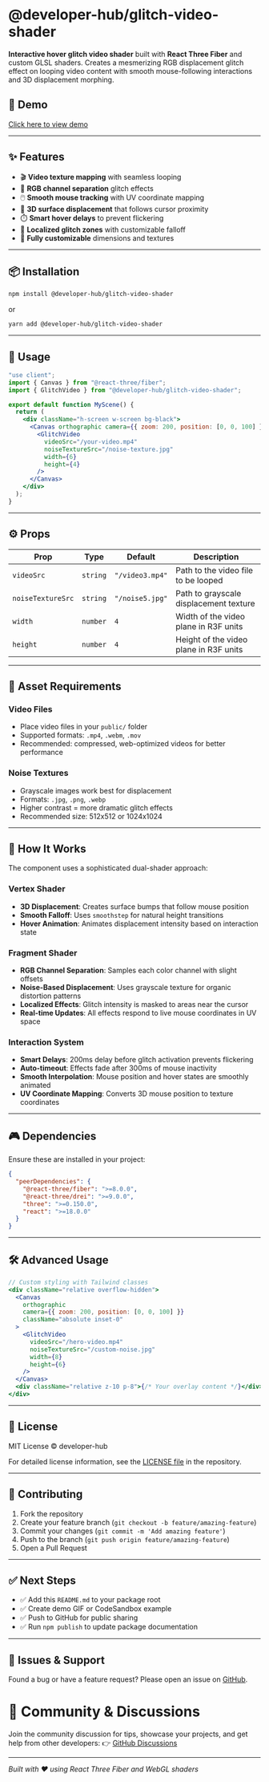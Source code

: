 # @developer-hub/glitch-video-shader

**Interactive hover glitch video shader** built with **React Three Fiber** and custom GLSL shaders. Creates a mesmerizing RGB displacement glitch effect on looping video content with smooth mouse-following interactions and 3D displacement morphing.

## 🌌 Demo

[Click here to view demo](https://demo-glitch-shader.vercel.app/)

---

## ✨ Features

- 🎬 **Video texture mapping** with seamless looping
- 🎨 **RGB channel separation** glitch effects
- 🖱️ **Smooth mouse tracking** with UV coordinate mapping
- 📐 **3D surface displacement** that follows cursor proximity
- ⏱️ **Smart hover delays** to prevent flickering
- 🎯 **Localized glitch zones** with customizable falloff
- 🔧 **Fully customizable** dimensions and textures

---

## 📦 Installation

```bash
npm install @developer-hub/glitch-video-shader
```

or

```bash
yarn add @developer-hub/glitch-video-shader
```

---

## 🧩 Usage

```jsx
"use client";
import { Canvas } from "@react-three/fiber";
import { GlitchVideo } from "@developer-hub/glitch-video-shader";

export default function MyScene() {
  return (
    <div className="h-screen w-screen bg-black">
      <Canvas orthographic camera={{ zoom: 200, position: [0, 0, 100] }}>
        <GlitchVideo
          videoSrc="/your-video.mp4"
          noiseTextureSrc="/noise-texture.jpg"
          width={6}
          height={4}
        />
      </Canvas>
    </div>
  );
}
```

---

## ⚙️ Props

| Prop              | Type     | Default         | Description                            |
| ----------------- | -------- | --------------- | -------------------------------------- |
| `videoSrc`        | `string` | `"/video3.mp4"` | Path to the video file to be looped    |
| `noiseTextureSrc` | `string` | `"/noise5.jpg"` | Path to grayscale displacement texture |
| `width`           | `number` | `4`             | Width of the video plane in R3F units  |
| `height`          | `number` | `4`             | Height of the video plane in R3F units |

---

## 📁 Asset Requirements

### Video Files

- Place video files in your `public/` folder
- Supported formats: `.mp4`, `.webm`, `.mov`
- Recommended: compressed, web-optimized videos for better performance

### Noise Textures

- Grayscale images work best for displacement
- Formats: `.jpg`, `.png`, `.webp`
- Higher contrast = more dramatic glitch effects
- Recommended size: 512x512 or 1024x1024

---

## 🧠 How It Works

The component uses a sophisticated dual-shader approach:

### Vertex Shader

- **3D Displacement**: Creates surface bumps that follow mouse position
- **Smooth Falloff**: Uses `smoothstep` for natural height transitions
- **Hover Animation**: Animates displacement intensity based on interaction state

### Fragment Shader

- **RGB Channel Separation**: Samples each color channel with slight offsets
- **Noise-Based Displacement**: Uses grayscale texture for organic distortion patterns
- **Localized Effects**: Glitch intensity is masked to areas near the cursor
- **Real-time Updates**: All effects respond to live mouse coordinates in UV space

### Interaction System

- **Smart Delays**: 200ms delay before glitch activation prevents flickering
- **Auto-timeout**: Effects fade after 300ms of mouse inactivity
- **Smooth Interpolation**: Mouse position and hover states are smoothly animated
- **UV Coordinate Mapping**: Converts 3D mouse position to texture coordinates

---

## 🎮 Dependencies

Ensure these are installed in your project:

```json
{
  "peerDependencies": {
    "@react-three/fiber": ">=8.0.0",
    "@react-three/drei": ">=9.0.0",
    "three": ">=0.150.0",
    "react": ">=18.0.0"
  }
}
```

---

## 🛠️ Advanced Usage

```jsx
// Custom styling with Tailwind classes
<div className="relative overflow-hidden">
  <Canvas
    orthographic
    camera={{ zoom: 200, position: [0, 0, 100] }}
    className="absolute inset-0"
  >
    <GlitchVideo
      videoSrc="/hero-video.mp4"
      noiseTextureSrc="/custom-noise.jpg"
      width={8}
      height={6}
    />
  </Canvas>
  <div className="relative z-10 p-8">{/* Your overlay content */}</div>
</div>
```

---

## 📄 License

MIT License © developer-hub

For detailed license information, see the [LICENSE file](https://github.com/viraj-perera-dev/glitch-video-shader/blob/main/LICENSE) in the repository.

---

## 🤝 Contributing

1. Fork the repository
2. Create your feature branch (`git checkout -b feature/amazing-feature`)
3. Commit your changes (`git commit -m 'Add amazing feature'`)
4. Push to the branch (`git push origin feature/amazing-feature`)
5. Open a Pull Request

---

## ✅ Next Steps

- ✅ Add this `README.md` to your package root
- ✅ Create demo GIF or CodeSandbox example
- ✅ Push to GitHub for public sharing
- ✅ Run `npm publish` to update package documentation

---

## 🐛 Issues & Support

Found a bug or have a feature request? Please open an issue on [GitHub](https://github.com/viraj-perera-dev/glitch-video-shader/issues).

# 💬 Community & Discussions
Join the community discussion for tips, showcase your projects, and get help from other developers:
👉 [GitHub Discussions](https://github.com/viraj-perera-dev/liquid-glass/discussions)

---

_Built with ❤️ using React Three Fiber and WebGL shaders_
